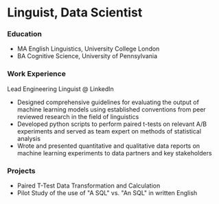 # Linguist,  Data Scientist

### Education
- MA English Linguistics, University College London
- BA Cognitive Science, University of Pennsylvania

### Work Experience
Lead Engineering Linguist @ LinkedIn
- Designed comprehensive guidelines for evaluating the output of machine learning models using
established conventions from peer reviewed research in the field of linguistics
- Developed python scripts to perform paired t-tests on relevant A/B experiments and served as team expert on methods of statistical analysis
- Wrote and presented quantitative and qualitative data reports on machine learning experiments to data partners and key stakeholders

### Projects
- Paired T-Test Data Transformation and Calculation
- Pilot Study of the use of "A SQL" vs. "An SQL" in written English
